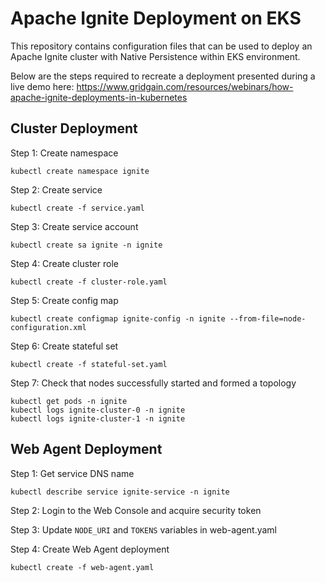 Apache Ignite Deployment on EKS
===============================

This repository contains configuration files that can be used to deploy an Apache Ignite cluster with Native Persistence within EKS environment.

Below are the steps required to recreate a deployment presented during a live demo here: https://www.gridgain.com/resources/webinars/how-apache-ignite-deployments-in-kubernetes

Cluster Deployment
------------------

Step 1: Create namespace

    kubectl create namespace ignite

Step 2: Create service

    kubectl create -f service.yaml

Step 3: Create service account

    kubectl create sa ignite -n ignite

Step 4: Create cluster role

    kubectl create -f cluster-role.yaml

Step 5: Create config map

    kubectl create configmap ignite-config -n ignite --from-file=node-configuration.xml

Step 6: Create stateful set

    kubectl create -f stateful-set.yaml

Step 7: Check that nodes successfully started and formed a topology

    kubectl get pods -n ignite
    kubectl logs ignite-cluster-0 -n ignite
    kubectl logs ignite-cluster-1 -n ignite
  

Web Agent Deployment
--------------------

Step 1: Get service DNS name

    kubectl describe service ignite-service -n ignite

Step 2: Login to the Web Console and acquire security token

Step 3: Update `NODE_URI` and `TOKENS` variables in web-agent.yaml

Step 4: Create Web Agent deployment

    kubectl create -f web-agent.yaml
